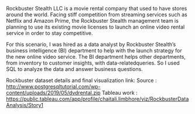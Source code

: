 Rockbuster Stealth LLC is a movie rental company that used to have stores around the world. Facing stiff competition from streaming services such as Netflix and Amazon Prime,
the Rockbuster Stealth management team is planning to use its existing movie licenses to launch an online video rental service in order to stay competitive.

For this scenario, I was hired as a data analyst by Rockbuster Stealth’s business intelligence (BI) department to help with the launch strategy for the new online video service. The BI department helps other departments, from inventory to customer insights, with data-relatedqueries. So I used SQL to analyze the data and answer business questions.

Rockbuster dataset details and final visualization link:
Source : http://www.postgresqltutorial.com/wp-content/uploads/2019/05/dvdrental.zip
Tableau work : https://public.tableau.com/app/profile/chaitali.limbhore/viz/RockbusterDataAnalysis/Story1
